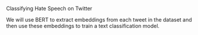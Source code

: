 Classifying Hate Speech on Twitter

We will use BERT to extract embeddings from each tweet in the dataset and then use these embeddings to train a text classification model.